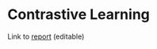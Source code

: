 # Contrastive Learning

Link to [report](https://www.overleaf.com/8184513227fvysghgvjznz) (editable)
